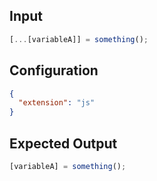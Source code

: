 
## Input
```javascript input
[...[variableA]] = something();
```

## Configuration
```json configuration
{
  "extension": "js"
}
```

## Expected Output
```javascript expected output
[variableA] = something();
```
